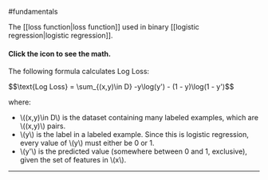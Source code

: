 #fundamentals

The [[loss function|loss function]] used in binary
[[logistic regression|logistic regression]].

<section class="expandable">

<h4 class="showalways" id="click-the-icon-to-see-the-math._1" data-text=" Click the icon to see the math. " tabindex="-1">
Click the icon to see the math.
</h4>

<div class="expand-background">

The following formula calculates Log Loss:


<div>
$$\text{Log Loss} = \sum_{(x,y)\in D} -y\log(y') - (1 - y)\log(1 - y')$$
</div>

where:

<ul>
  <li>
  \((x,y)\in D\) is the dataset containing many labeled
  examples, which are \((x,y)\) pairs.
  </li>
  <li>
    \(y\) is the label in a labeled example. Since this is logistic regression,
    every value of \(y\) must either be 0 or 1.
  </li>
  <li>
    \(y'\) is the predicted value (somewhere between 0 and 1, exclusive),
    given the set of features in \(x\).
  </li>
</ul>

</div>

<hr />
</section>

